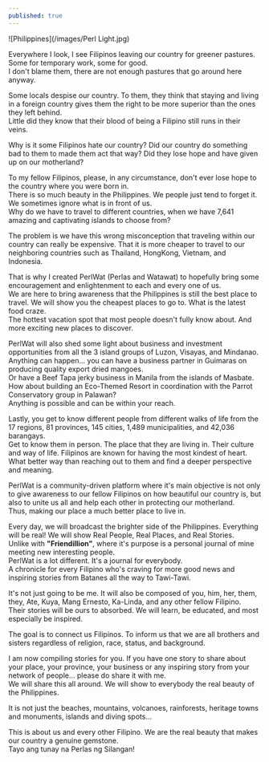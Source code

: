 ```yaml
---
published: true
---
```

![Philippines](/images/Perl Light.jpg)

Everywhere I look, I see Filipinos leaving our country for greener pastures. Some for temporary work, some for good.   
I don't blame them, there are not enough pastures that go around here anyway.

Some locals despise our country. To them, they think that staying and living in a foreign country gives them the right to be more superior than the ones they left behind.   
Little did they know that their blood of being a Filipino still runs in their veins.

Why is it some Filipinos hate our country? Did our country do something bad to them to made them act that way? 
Did they lose hope and have given up on our motherland?

To my fellow Filipinos, please, in any circumstance, don't ever lose hope to the country where you were born in.   
There is so much beauty in the Philippines. We people just tend to forget it. We sometimes ignore what is in front of us.   
Why do we have to travel to different countries, when we have 7,641 amazing and captivating islands to choose from?

The problem is we have this wrong misconception that traveling within our country can really be expensive. That it is more cheaper to travel to our neighboring countries such as Thailand, HongKong, Vietnam, and Indonesia.

That is why I created PerlWat (Perlas and Watawat) to hopefully bring some encouragement and enlightenment to each and every one of us.   
We are here to bring awareness that the Philippines is still the best place to travel. We will show you the cheapest places to go to. What is the latest food craze.   
The hottest vacation spot that most people doesn't fully know about. And more exciting new places to discover.

PerlWat will also shed some light about business and investment opportunities from all the 3 island groups of Luzon, Visayas, and Mindanao.   
Anything can happen... you can have a business partner in Guimaras on producing quality export dried mangoes.   
Or have a Beef Tapa jerky business in Manila from the islands of Masbate.   
How about building an Eco-Themed Resort in coordination with the Parrot Conservatory group in Palawan?   
Anything is possible and can be within your reach.

Lastly, you get to know different people from different walks of life from the 17 regions, 81 provinces, 145 cities, 1,489 municipalities, and 42,036 barangays.   
Get to know them in person. The place that they are living in. Their culture and way of life. 
Filipinos are known for having the most kindest of heart.   
What better way than reaching out to them and find a deeper perspective and meaning.

PerlWat is a community-driven platform where it's main objective is not only to give awareness to our fellow Filipinos on how beautiful our country is, but also to unite us all and help each other in protecting our motherland.   
Thus, making our place a much better place to live in.

Every day,  we will broadcast the brighter side of the Philippines. 
Everything will be real! We will show Real People, Real Places, and Real Stories.   
Unlike with **"Friendillion"**, where it's purpose is a personal journal of mine meeting new interesting people.   
PerlWat is a lot different. It's a journal for everybody.   
A chronicle for every Filipino who's craving for more good news and inspiring stories from Batanes all the way to Tawi-Tawi.

It's not just going to be me. It will also be composed of you, him, her, them, they, Ate, Kuya, Mang Ernesto, Ka-Linda, and any other fellow Filipino.   
Their stories will be ours to absorbed. We will learn, be educated, and most especially be inspired.

The goal is to connect us Filipinos. To inform us that we are all brothers and sisters regardless of religion, race, status, and background. 

I am now compiling stories for you. If you have one story to share about your place, your province, your business or any inspiring story from your network of people... please do share it with me.   
We will share this all around. We will show to everybody the real beauty of the Philippines.

It is not just the beaches, mountains, volcanoes, rainforests, heritage towns and monuments, islands and diving spots...

This is about us and every other Filipino. 
We are the real beauty that makes our country a genuine gemstone.  
Tayo ang tunay na Perlas ng Silangan!